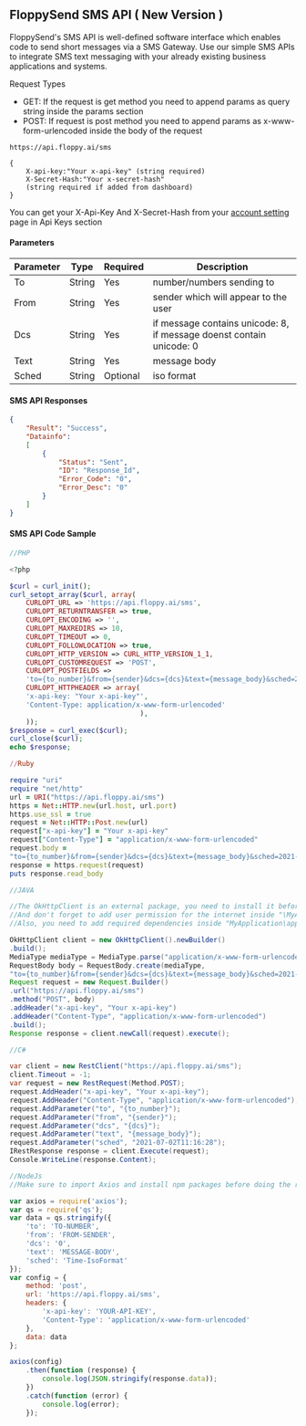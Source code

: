 ## FloppySend SMS API ( New Version )

FloppySend's SMS API is well-defined software interface which enables code to send short messages via a SMS Gateway. Use our simple SMS APIs to integrate SMS text messaging with your already existing business applications and systems. 

Request Types
 - GET: If the request is get method you need to append params as query string inside the params section
 - POST: If request is post method you need to append params as x-www-form-urlencoded inside the body of the request

```
https://api.floppy.ai/sms
```
```
{
    X-api-key:"Your x-api-key" (string required)
    X-Secret-Hash:"Your x-secret-hash" 
    (string required if added from dashboard)
}
```
You can get your X-Api-Key And X-Secret-Hash from your [account setting](https://app.floppysend.com/) page in Api Keys section

#### Parameters
  | Parameter | Type | Required | Description |
  | --------- | ---- | -------- | ----------- |
  | To | String | Yes | number/numbers sending to |
  | From | String | Yes | sender which will appear to the user |
  | Dcs | String | Yes | if message contains unicode: 8, if message doenst contain unicode: 0 |
  | Text | String | Yes | message body |
  | Sched | String | Optional | iso format |

#### SMS API Responses
```JSON
{
    "Result": "Success",
    "Datainfo": 
    [
        {
            "Status": "Sent",
            "ID": "Response_Id",
            "Error_Code": "0",
            "Error_Desc": "0"
        }
    ]
}
```

#### SMS API Code Sample

```PHP
//PHP

<?php

$curl = curl_init();
curl_setopt_array($curl, array(
    CURLOPT_URL => 'https://api.floppy.ai/sms',
    CURLOPT_RETURNTRANSFER => true,
    CURLOPT_ENCODING => '',
    CURLOPT_MAXREDIRS => 10,
    CURLOPT_TIMEOUT => 0,
    CURLOPT_FOLLOWLOCATION => true,
    CURLOPT_HTTP_VERSION => CURL_HTTP_VERSION_1_1,
    CURLOPT_CUSTOMREQUEST => 'POST',
    CURLOPT_POSTFIELDS =>
    'to={to_number}&from={sender}&dcs={dcs}&text={message_body}&sched=2021-07-02T11%3A16%3A28',
    CURLOPT_HTTPHEADER => array(
    'x-api-key: "Your x-api-key"',
    'Content-Type: application/x-www-form-urlencoded'
                                ),
    ));
$response = curl_exec($curl);
curl_close($curl);
echo $response;
```

```ruby
//Ruby

require "uri"
require "net/http"
url = URI("https://api.floppy.ai/sms")
https = Net::HTTP.new(url.host, url.port)
https.use_ssl = true
request = Net::HTTP::Post.new(url)
request["x-api-key"] = "Your x-api-key"
request["Content-Type"] = "application/x-www-form-urlencoded"
request.body =
"to={to_number}&from={sender}&dcs={dcs}&text={message_body}&sched=2021-07-02T11%3A16%3A28"
response = https.request(request)
puts response.read_body
```

```Java
//JAVA

//The OkHttpClient is an external package, you need to install it before making the request, 
//And don't forget to add user permission for the internet inside "\MyApplication\app\src\main\AndroidManifest.xml"
//Also, you need to add required dependencies inside "MyApplication\app\build.gradle"

OkHttpClient client = new OkHttpClient().newBuilder()
.build();
MediaType mediaType = MediaType.parse("application/x-www-form-urlencoded");
RequestBody body = RequestBody.create(mediaType,
"to={to_number}&from={sender}&dcs={dcs}&text={message_body}&sched=2021-07-02T11:16:28");
Request request = new Request.Builder()
.url("https://api.floppy.ai/sms")
.method("POST", body)
.addHeader("x-api-key", "Your x-api-key")
.addHeader("Content-Type", "application/x-www-form-urlencoded")
.build();
Response response = client.newCall(request).execute();
```

```C#
//C#

var client = new RestClient("https://api.floppy.ai/sms");
client.Timeout = -1;
var request = new RestRequest(Method.POST);
request.AddHeader("x-api-key", "Your x-api-key");
request.AddHeader("Content-Type", "application/x-www-form-urlencoded");
request.AddParameter("to", "{to_number}");
request.AddParameter("from", "{sender}");
request.AddParameter("dcs", "{dcs}");
request.AddParameter("text", "{message_body}");
request.AddParameter("sched", "2021-07-02T11:16:28");
IRestResponse response = client.Execute(request);
Console.WriteLine(response.Content);
```

```JavaScript
//NodeJs
//Make sure to import Axios and install npm packages before doing the request

var axios = require('axios');
var qs = require('qs');
var data = qs.stringify({
    'to': 'TO-NUMBER',
    'from': 'FROM-SENDER',
    'dcs': '0',
    'text': 'MESSAGE-BODY',
    'sched': 'Time-IsoFormat'
});
var config = {
    method: 'post',
    url: 'https://api.floppy.ai/sms',
    headers: {
        'x-api-key': 'YOUR-API-KEY',
        'Content-Type': 'application/x-www-form-urlencoded'
    },
    data: data
};

axios(config)
    .then(function (response) {
        console.log(JSON.stringify(response.data));
    })
    .catch(function (error) {
        console.log(error);
    });
```
